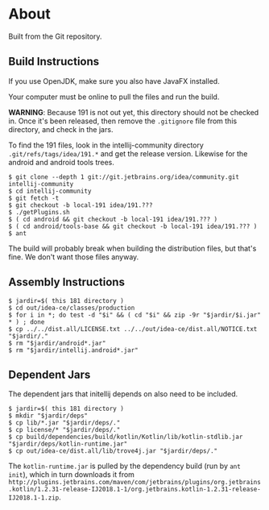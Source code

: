 # About

Built from the Git repository.

## Build Instructions

If you use OpenJDK, make sure you also have JavaFX installed.

Your computer must be online to pull the files and run the build.

**WARNING**: Because 191 is not out yet, this directory should not be checked in.  Once it's been released, then remove
the `.gitignore` file from this directory, and check in the jars.

To find the 191 files, look in the intellij-community directory `.git/refs/tags/idea/191.*` and get the release version.
Likewise for the android and android tools trees.

```(bash)
$ git clone --depth 1 git://git.jetbrains.org/idea/community.git intellij-community
$ cd intellij-community
$ git fetch -t
$ git checkout -b local-191 idea/191.???
$ ./getPlugins.sh
$ ( cd android && git checkout -b local-191 idea/191.??? )
$ ( cd android/tools-base && git checkout -b local-191 idea/191.??? )
$ ant
```

The build will probably break when building the distribution files, but
that's fine.  We don't want those files anyway.

## Assembly Instructions

```
$ jardir=$( this 181 directory )
$ cd out/idea-ce/classes/production
$ for i in *; do test -d "$i" && ( cd "$i" && zip -9r "$jardir/$i.jar" * ) ; done
$ cp ../../dist.all/LICENSE.txt ../../out/idea-ce/dist.all/NOTICE.txt "$jardir/."
$ rm "$jardir/android*.jar"
$ rm "$jardir/intellij.android*.jar"
```

## Dependent Jars

The dependent jars that initellij depends on also need to be included.

```
$ jardir=$( this 181 directory )
$ mkdir "$jardir/deps"
$ cp lib/*.jar "$jardir/deps/."
$ cp license/* "$jardir/deps/."
$ cp build/dependencies/build/kotlin/Kotlin/lib/kotlin-stdlib.jar "$jardir/deps/kotlin-runtime.jar"
$ cp out/idea-ce/dist.all/lib/trove4j.jar "$jardir/deps/."
```

The `kotlin-runtime.jar` is pulled by the dependency build (run by `ant init`), which in turn downloads it from
`http://plugins.jetbrains.com/maven/com/jetbrains/plugins/org.jetbrains.kotlin/1.2.31-release-IJ2018.1-1/org.jetbrains.kotlin-1.2.31-release-IJ2018.1-1.zip`.
